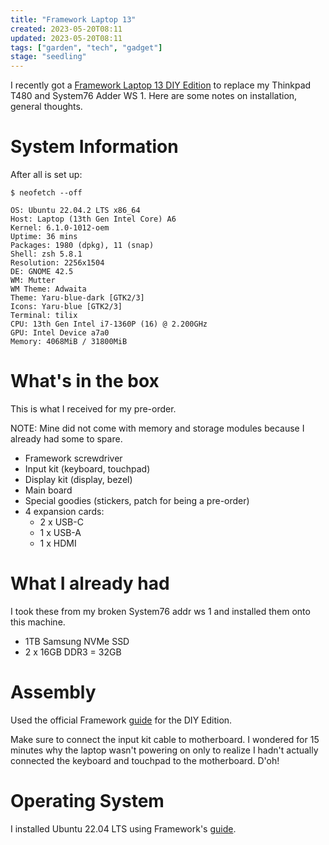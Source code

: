 ```yaml
---
title: "Framework Laptop 13"
created: 2023-05-20T08:11
updated: 2023-05-20T08:11
tags: ["garden", "tech", "gadget"]
stage: "seedling"
---
```


I recently got a [Framework Laptop 13 DIY Edition](https://frame.work/products/laptop-diy-13-gen-intel) to replace my Thinkpad T480 and System76 Adder WS 1. Here are some notes on installation, general thoughts.

# System Information

After all is set up:

```
$ neofetch --off

OS: Ubuntu 22.04.2 LTS x86_64 
Host: Laptop (13th Gen Intel Core) A6 
Kernel: 6.1.0-1012-oem 
Uptime: 36 mins 
Packages: 1980 (dpkg), 11 (snap) 
Shell: zsh 5.8.1 
Resolution: 2256x1504 
DE: GNOME 42.5 
WM: Mutter 
WM Theme: Adwaita 
Theme: Yaru-blue-dark [GTK2/3] 
Icons: Yaru-blue [GTK2/3] 
Terminal: tilix 
CPU: 13th Gen Intel i7-1360P (16) @ 2.200GHz 
GPU: Intel Device a7a0 
Memory: 4068MiB / 31800MiB 
```

# What's in the box

This is what I received for my pre-order. 

NOTE: Mine did not come with memory and storage modules because I already had some to spare.

- Framework screwdriver
- Input kit (keyboard, touchpad)
- Display kit (display, bezel)
- Main board
- Special goodies (stickers, patch for being a pre-order)
- 4 expansion cards:
	- 2 x USB-C
	- 1 x USB-A
	- 1 x HDMI

# What I already had

I took these from my broken System76 addr ws 1 and installed them onto this machine.

- 1TB Samsung NVMe SSD
- 2 x 16GB DDR3 = 32GB

# Assembly

Used the official Framework [guide](https://guides.frame.work/Guide/Framework+Laptop+13+(13th+Gen+Intel+Core)+DIY+Edition+Quick+Start+Guide/168?lang=en) for the DIY Edition.

Make sure to connect the input kit cable to motherboard. I wondered for 15 minutes why the laptop wasn't powering on only to realize I hadn't actually connected the keyboard and touchpad to the motherboard. D'oh!

# Operating System

I installed Ubuntu 22.04 LTS using Framework's [guide](https://guides.frame.work/Guide/Ubuntu+22.04+LTS+Installation+on+the+Framework+Laptop+13/109).

